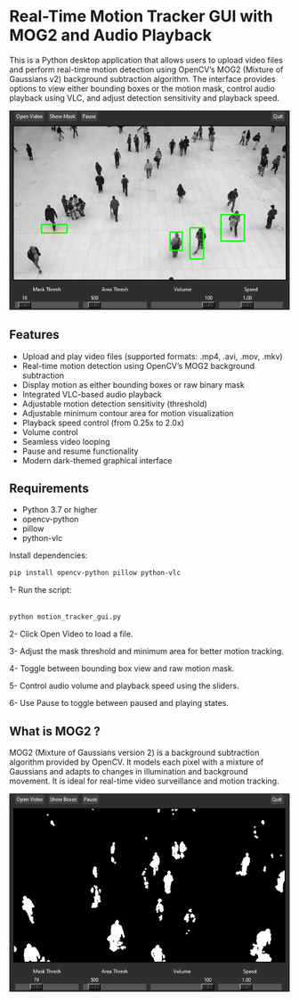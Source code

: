 
# Real-Time Motion Tracker GUI with MOG2 and Audio Playback

This is a Python desktop application that allows users to upload video files and perform real-time motion detection using OpenCV’s MOG2 (Mixture of Gaussians v2) background subtraction algorithm. The interface provides options to view either bounding boxes or the motion mask, control audio playback using VLC, and adjust detection sensitivity and playback speed.

![Bounding Box View](assets/mog1.png)
## Features

- Upload and play video files (supported formats: .mp4, .avi, .mov, .mkv)
- Real-time motion detection using OpenCV’s MOG2 background subtraction
- Display motion as either bounding boxes or raw binary mask
- Integrated VLC-based audio playback
- Adjustable motion detection sensitivity (threshold)
- Adjustable minimum contour area for motion visualization
- Playback speed control (from 0.25x to 2.0x)
- Volume control
- Seamless video looping
- Pause and resume functionality
- Modern dark-themed graphical interface

## Requirements

- Python 3.7 or higher
- opencv-python
- pillow
- python-vlc

Install dependencies:

```bash
pip install opencv-python pillow python-vlc
```

1- Run the script:

```bash

python motion_tracker_gui.py
```
2- Click Open Video to load a file.

3- Adjust the mask threshold and minimum area for better motion tracking.

4- Toggle between bounding box view and raw motion mask.

5- Control audio volume and playback speed using the sliders.

6- Use Pause to toggle between paused and playing states.

## What is MOG2 ?
MOG2 (Mixture of Gaussians version 2) is a background subtraction algorithm provided by OpenCV. It models each pixel with a mixture of Gaussians and adapts to changes in illumination and background movement. It is ideal for real-time video surveillance and motion tracking.

![MOG2 Mask View](assets/mog2.png)
